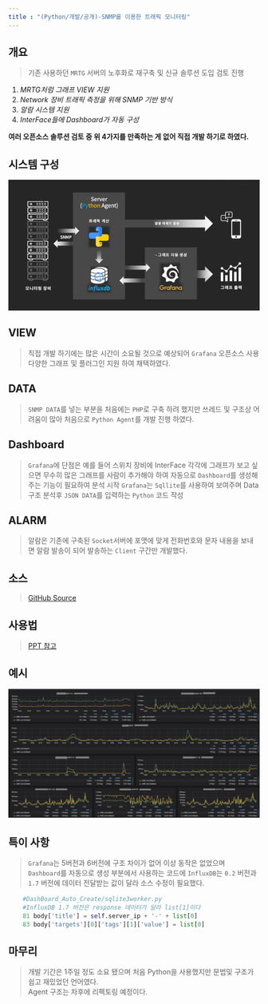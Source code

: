 ```yaml
---
title : "(Python/개발/공개)-SNMP를 이용한 트래픽 모니터링"
---
```


## 개요
>기존 사용하던 `MRTG` 서버의 노후화로 재구축 및 신규 솔루션 도입 검토 진행

1. _MRTG처럼 그래프 VIEW 지원_
1. _Network 장비 트래픽 측정을 위해 SNMP 기반 방식_
1. _알람 시스템 지원_
1. _InterFace들에 Dashboard가 자동 구성_

**여러 오픈소스 솔루션 검토 중 위 4가지를 만족하는 게 없어 직접 개발 하기로 하였다.**

## 시스템 구성
![구조](https://raw.githubusercontent.com/Tosi123/Tosi123.github.io/master/assets/image/snmp_monitoring_system.png)

## VIEW
>직접 개발 하기에는 많은 시간이 소요될 것으로 예상되어 `Grafana` 오픈소스 사용 
다양한 그래프 및 플러그인 지원 하여 채택하였다.

## DATA
>`SNMP DATA`를 넣는 부분을 처음에는 `PHP`로 구축 하려 했지만 쓰레드 및 구조상 어려움이 많아 처음으로 `Python Agent`를 개발 진행 하였다.

## Dashboard
>`Grafana`에 단점은 예를 들어 스위치 장비에 InterFace 각각에 그래프가 보고 싶으면
무수히 많은 그래프를 사람이 추가해야 하여 자동으로 `Dashboard`를 생성해주는 기능이 필요하여 분석 시작 `Grafana`는 `Sqllite`를 사용하여 보여주며 Data 구조 분석후 
`JSON DATA`를 입력하는 `Python` 코드 작성

## ALARM
>알람은 기존에 구축된 `Socket`서버에 포맷에 맞게 전화번호와 문자 내용을 보내면 알람 발송이 되어 발송하는 `Client` 구간만 개발했다.

## 소스
>[GitHub Source](https://github.com/Tosi123/NetworkMonitoring)

## 사용법
>[PPT 참고](https://github.com/Tosi123/NetworkMonitoring/tree/master/manual)

## 예시
![예시](https://raw.githubusercontent.com/Tosi123/Tosi123.github.io/master/assets/image/snmp_monitoring_ex.png?raw=true)

## 특이 사항
>`Grafana`는 5버전과 6버전에 구조 차이가 없어 이상 동작은 없었으며<br> 
`Dashboard`를 자동으로 생성 부분에서 사용하는 코드에 `InfluxDB`는 `0.2` 버전과 `1.7` 버전에
데이터 전달받는 값이 달라 소스 수정이 필요했다.

```python
    #DashBoard_Auto_Create/sqlite3worker.py
    #InfluxDB 1.7 버전은 response 데이터가 달라 list[1]이다
    81 body['title'] = self.server_ip + '-' + list[0]  
    83 body['targets'][0]['tags'][1]['value'] = list[0]  
```

## 마무리
>개발 기간은 1주일 정도 소요 됐으며 처음 Python을 사용했지만 문법및 구조가 쉽고 재밌었던 언어였다.<br>
Agent 구조는 차후에 리펙토링 예정이다.
